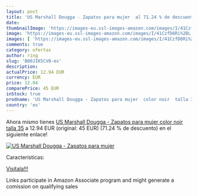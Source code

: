 ```yaml
---
layout: post
title: 'US Marshall Dougga - Zapatos para mujer  al 71.24 % de descuento'
date: 
thumbnailImage: 'https://images-eu.ssl-images-amazon.com/images/I/41CzfD6Ri%2BL._SL200_.jpg'
image: 'https://images-eu.ssl-images-amazon.com/images/I/41CzfD6Ri%2BL._SL200_.jpg'
images: [ 'https://images-eu.ssl-images-amazon.com/images/I/41CzfD6Ri%2BL._SL200_.jpg' ]
comments: true
category: ofertas
author: ring
slug: 'B00JIK5CV0-es'
description:
actualPrice: 12.94 EUR
currency: EUR
price: 12.94
comparePrice: 45 EUR
inStock: true
prodname: 'US Marshall Dougga - Zapatos para mujer  color noir  talla 35'
country: 'es'
---
```


Ahora mismo tienes [US Marshall Dougga - Zapatos para mujer  color noir  talla 35](https://www.amazon.es/dp/B00JIK5CV0/?tag=tolees-21) a 12.94 EUR (original: 45 EUR) (71.24 %  de descuento) en el siguiente enlace!

[![US Marshall Dougga - Zapatos para mujer ](https://images-eu.ssl-images-amazon.com/images/I/41CzfD6Ri%2BL._SL200_.jpg)](https://www.amazon.es/dp/B00JIK5CV0/?tag=tolees-21)

Características:


[Visítala!!!](https://www.amazon.es/dp/B00JIK5CV0/?tag=tolees-21)

Links participate in Amazon Associate program and might generate a comission on qualifying sales
